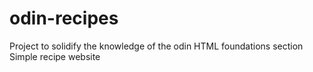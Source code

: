 # odin-recipes

Project to solidify the knowledge of the odin HTML foundations section
Simple recipe website

